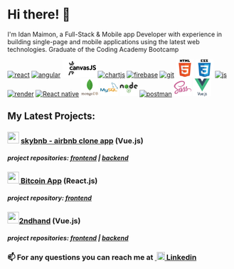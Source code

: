 # Hi there! 👋

I'm Idan Maimon, a Full-Stack & Mobile app Developer with experience in building single-page and mobile applications using the latest web technologies.
Graduate of the Coding Academy Bootcamp

<p align="left">
  <a href="https://reactjs.org/"><img src="https://upload.wikimedia.org/wikipedia/commons/thumb/a/a7/React-icon.svg/180px-React-icon.svg.png" alt="react" height="40"></a>
  <a href="https://angular.io"><img src="https://angular.io/assets/images/logos/angular/angular.svg" alt="angular" height="40"></a>
  <a href="https://canvasjs.com"><img src="https://raw.githubusercontent.com/Hardik0307/Hardik0307/master/assets/canvasjs-charts.svg" alt="canvasjs" height="40"></a>
  <a href="https://www.chartjs.org"><img src="https://www.chartjs.org/img/chartjs-logo.svg" alt="chartjs" height="40"></a>
  <a href="https://firebase.google.com/"><img src="https://miro.medium.com/v2/resize:fit:300/1*R4c8lHBHuH5qyqOtZb3h-w.png" alt="firebase" height="40"></a>
  <a href="https://git-scm.com/"><img src="https://avatars.githubusercontent.com/u/18133?s=280&v=4" alt="git" height="40"></a>
  <a href="https://www.w3.org/html/"><img src="https://raw.githubusercontent.com/devicons/devicon/master/icons/html5/html5-original-wordmark.svg" alt="html5" height="40"></a>
  <a href="https://www.w3schools.com/css/"><img src="https://raw.githubusercontent.com/devicons/devicon/master/icons/css3/css3-original-wordmark.svg" alt="css3" height="40"></a>
  <a href="#"><img src="https://i0.wp.com/theicom.org/wp-content/uploads/2016/03/js-logo.png?resize=500%2C550&ssl=1" alt="js" height="40"></a>
  <a href="https://render-web.onrender.com"><img src="https://tutorials.yax.com/assets/images/articles/render-logo.png" alt="render" height="40"></a>
  <a href="https://reactnative.dev/"><img src="https://raw.githubusercontent.com/kristerkari/react-native-svg-transformer/HEAD/images/react-native-logo.png" alt="React native" height="40"></a>
  <a href="https://www.mongodb.com/"><img src="https://raw.githubusercontent.com/devicons/devicon/master/icons/mongodb/mongodb-original-wordmark.svg" alt="mongodb" height="40"></a>
  <a href="https://www.mysql.com/"><img src="https://raw.githubusercontent.com/devicons/devicon/master/icons/mysql/mysql-original-wordmark.svg" alt="mysql" width="40" height="40"></a>
  <a href="https://nodejs.org"><img src="https://raw.githubusercontent.com/devicons/devicon/master/icons/nodejs/nodejs-original-wordmark.svg" alt="nodejs" width="40" height="40"></a>
  <a href="https://postman.com"><img src="https://yt3.googleusercontent.com/X-rhKMndFm9hT9wIaJns1StBfGbFdLTkAROwm4UZ3n9ucrBky5CFIeeZhSszFXBgQjItzCD0SA=s900-c-k-c0x00ffffff-no-rj" alt="postman" width="40" height="40"></a>
  <a href="https://sass-lang.com"><img src="https://raw.githubusercontent.com/devicons/devicon/master/icons/sass/sass-original.svg" alt="sass" width="40" height="40"></a>
  <a href="https://vuejs.org/"><img src="https://raw.githubusercontent.com/devicons/devicon/master/icons/vuejs/vuejs-original-wordmark.svg" alt="vuejs" width="40" height="40"></a>
</p>

## My Latest Projects:

### [<img src="https://res.cloudinary.com/nogacloud/image/upload/v1659367634/other/favicon.png" width="26" height="26" style="max-width: 100%;margin-bottom: -5px;">](https://sky-bnb.onrender.com/) [skybnb - airbnb clone app](https://sky-bnb.onrender.com/) (Vue.js)

<h5>project repositories: <a href="https://github.com/Idan-Maimon1/Skybnb-frontend">frontend</a> | <a href="https://github.com/Idan-Maimon1/Skybnb-backend">backend</a></h5>

### [<img src="https://res.cloudinary.com/dipjgyi1r/image/upload/v1674492543/2nd-hand/logo_ahsdry.svg" width="26" height="26" style="max-width: 100%;margin-bottom: -7px;">](https://bitcoin-app.onrender.com/#/)[ Bitcoin App](https://bitcoin-app.onrender.com/#/) (React.js)
 <h5>project repository: <a href="https://github.com/Idan-Maimon1/bitcoin-app">frontend</a> 

### [<img src="https://res.cloudinary.com/dipjgyi1r/image/upload/v1672782701/2nd-hand/trade-icon_x09tyt.svg" width="26" height="26" style="max-width: 100%;margin-bottom: -7px;">](https://twond-hand.onrender.com/#/)[2ndhand](https://twond-hand.onrender.com/#/) (Vue.js)
 <h5>project repositories: <a href="https://github.com/Idan-Maimon1/2nd-Hand-Store">frontend</a> | <a href="https://github.com/Idan-Maimon1/2nd-Hand-Store-backend">backend</a></h5>

 <h3 color="red" style="margin: 0px;" > 📫 For any questions you can reach me at&nbsp<a href="https://www.linkedin.com/in/idan-ma1mon/">   <img src="https://seeklogo.com/images/L/linkedin-new-2020-logo-E14A5D55ED-seeklogo.com.png" width="18" height="18" style="max-width: 100%;"></a><a  href="https://www.linkedin.com/in/idan-ma1mon/">&nbspLinkedin</a></h3>

